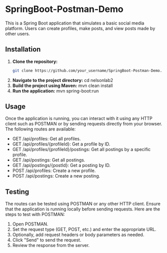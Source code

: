 # SpringBoot-Postman-Demo

This is a Spring Boot application that simulates a basic social media platform. Users can create profiles, make posts, and view posts made by other users.

## Installation

1. **Clone the repository:**
   ```bash
   git clone https://github.com/your_username/SpringBoot-Postman-Demo.git
2. **Navigate to the project directory:**
   cd nelsonlab2
3. **Build the project using Maven:**
   mvn clean install
4. **Run the application:**
   mvn spring-boot:run
   
## Usage
Once the application is running, you can interact with it using any HTTP client such as POSTMAN or by sending requests directly from your browser. The following routes are available:

- GET /api/profiles: Get all profiles.
- GET /api/profiles/{profileId}: Get a profile by ID.
- GET /api/profiles/{profileId}/postings: Get all postings by a specific profile.
- GET /api/postings: Get all postings.
- GET /api/postings/{postId}: Get a posting by ID.
- POST /api/profiles: Create a new profile.
- POST /api/postings: Create a new posting.

## Testing
The routes can be tested using POSTMAN or any other HTTP client. Ensure that the application is running locally before sending requests. Here are the steps to test with POSTMAN:

1. Open POSTMAN.
2. Set the request type (GET, POST, etc.) and enter the appropriate URL.
3. Optionally, add request headers or body parameters as needed.
4. Click "Send" to send the request.
5. Review the response from the server.
